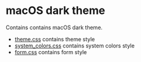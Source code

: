 # macOS dark theme

Contains contains macOS dark theme.

* [theme.css](theme.css) contains theme style
* [system_colors.css](system_colors.css) contains system colors style 
* [form.css](form.css) contains form style
